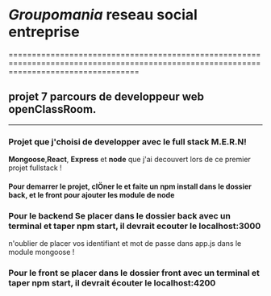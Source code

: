 
# *Groupomania* reseau social entreprise
========================================================================================================================================
## projet 7 parcours de developpeur web openClassRoom.
------------------------------------------------------------------------------------------------------------------------------------------
### Projet que j'choisi de developper avec le full stack M.E.R.N!

**Mongoose**,**React**, **Express** et **node** que j'ai decouvert lors de ce premier projet fullstack !

#### Pour demarrer le projet, clÖner le et faite un npm install dans le dossier back, et le front pour ajouter les module de node 

### Pour le backend Se placer dans le dossier back avec un terminal et taper npm start, il devrait ecouter le localhost:3000

n'oublier de placer vos identifiant et mot de passe dans app.js dans le module mongoose !

### Pour le front se placer dans le dossier front avec un terminal et taper npm start, il devrait écouter le localhost:4200



